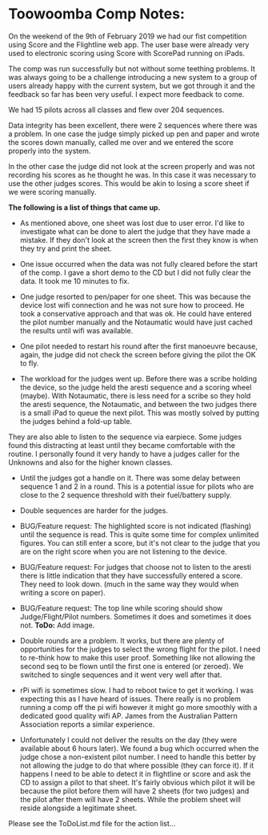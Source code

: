# Toowoomba Comp Notes:

On the weekend of the 9th of February 2019 we had our fist competition using Score and the Flightline web app.
The user base were already very used to electronic scoring using Score with ScorePad running on iPads.

The comp was run successfully but not without some teething problems.   It was always going to be a challenge introducing a new system to a group of users already happy with the current system, but we got through it and the feedback so far has been very useful.  I expect more feedback to come.

We had 15 pilots across all classes and flew over 204 sequences.

Data integrity has been excellent, there were 2 sequences where there was a problem.   In one case the judge simply picked up pen and paper and wrote the scores down manually, called me over and we entered the score properly into the system.

In the other case the judge did not look at the screen properly and was not recording his scores as he thought he was.   In this case it was necessary to use the other judges scores.   This would be akin to losing a score sheet if we were scoring manually.

**The following is a list of things that came up.**
 - As mentioned above, one sheet was lost due to user error.  I'd like to investigate what can be done to alert the judge that they have made a mistake.   If they don't look at the screen then the first they know is when they try and print the sheet.

 - One issue occurred when the data was not fully cleared before the start of the comp.  I gave a short demo to the CD but I did not fully clear the data.   It took me 10 minutes to fix.

 - One judge resorted to pen/paper for one sheet.  This was because the device lost wifi connection and he was not sure how to proceed.  He took a conservative approach and that was ok.   He could have entered the pilot number manually and the Notaumatic would have just cached the results until wifi was available.

 - One pilot needed to restart his round after the first manoeuvre because, again, the judge did not check the screen before giving the pilot the OK to fly.

 - The workload for the judges went up.   Before there was a scribe holding the device, so the judge held the aresti sequence and a scoring wheel (maybe).  With Notaumatic, there is less need for a scribe so they hold the aresti sequence, the Notaumatic, and between the two judges there is a small iPad to queue the next pilot.  This was mostly solved by putting the judges behind a fold-up table.

 They are also able to listen to the sequence via earpiece.  Some judges found this distracting at least until they became comfortable with the routine.   I personally found it very handy to have a judges caller for the Unknowns and also for the higher known classes.

 - Until the judges got a handle on it.  There was some delay between sequence 1 and 2 in a round.   This is a potential issue for pilots who are close to the 2 sequence threshold with their fuel/battery supply.

 - Double sequences are harder for the judges.

 - BUG/Feature request: The highlighted score is not indicated (flashing) until the sequence is read.  This is quite some time for complex unlimited figures.   You can still enter a score, but it's not clear to the judge that you are on the right score when you are not listening to the device.

 - BUG/Feature request: For judges that choose not to listen to the aresti there is little indication that they have successfully entered a score.  They need to look down.  (much in the same way they would when writing a score on paper).

 - BUG/Feature request: The top line while scoring should show Judge/Flight/Pilot numbers.   Sometimes it does and sometimes it does not.   **ToDo:** Add image.

 - Double rounds are a problem.  It works, but there are plenty of opportunities for the judges to select the wrong flight for the pilot.  I need to re-think how to make this user proof.   Something like not allowing the second seq to be flown until the first one is entered (or zeroed).  We switched to single sequences and it went very well after that.

 - rPi wifi is sometimes slow.  I had to reboot twice to get it working.  I was expecting this as I have heard of issues.  There really is no problem running a comp off the pi wifi however it might go more smoothly with a dedicated good quality wifi AP.  James from the Australian Pattern Association reports a similar experience.

 - Unfortunately I could not deliver the results on the day (they were available about 6 hours later).  We found a bug which occurred when the judge chose a non-existent pilot number.  I need to handle this better by not allowing the judge to do that where possible (they can force it).  If it happens I need to be able to detect it in flightline or score and ask the CD to assign a pilot to that sheet.  It's fairly obvious which pilot it will be because the pilot before them will have 2 sheets (for two judges) and the pilot after them will have 2 sheets.   While the problem sheet will reside alongside a legitimate sheet.

Please see the ToDoList.md file for the action list...
